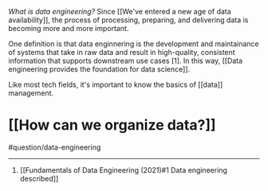 *What is data engineering?* Since [[We've entered a new age of data availability]], the process of processing, preparing, and delivering data is becoming more and more important. 

One definition is that data enginnering is the development and maintainance of systems that take in raw data and result in high-quality, consistent information that supports downstream use cases [1]. In this way, [[Data engineering provides the foundation for data science]]. 

Like most tech fields, it's important to know the basics of [[data]] management. 
# [[How can we organize data?]]

#question/data-engineering

---
1. [[Fundamentals of Data Engineering (2021)#1 Data engineering described]]